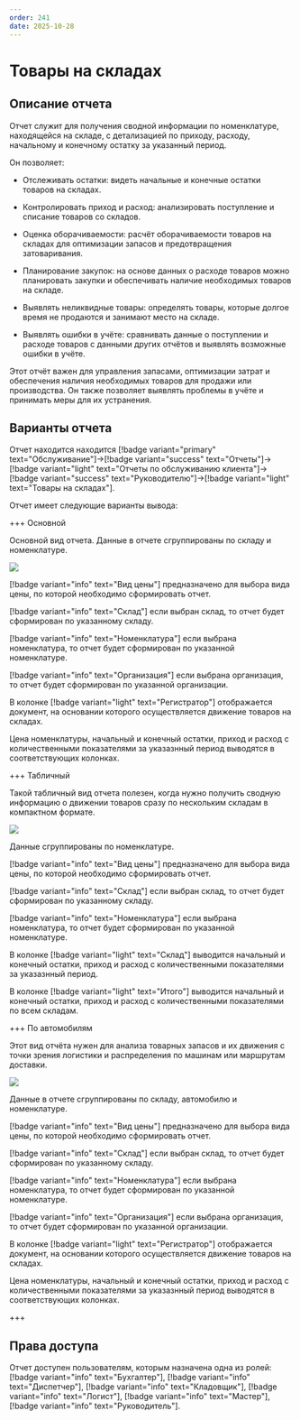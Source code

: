 ```yaml
---
order: 241
date: 2025-10-28
---
```

# Товары на складах

## Описание отчета

Отчет служит для получения сводной информации по номенклатуре, находящейся на складе, с детализацией по приходу, расходу, начальному и конечному остатку за указанный период.

Он позволяет:

- Отслеживать остатки: видеть начальные и конечные остатки товаров на складах.

- Контролировать приход и расход: анализировать поступление и списание товаров со складов.

- Оценка оборачиваемости: расчёт оборачиваемости товаров на складах для оптимизации запасов и предотвращения затоваривания.

- Планирование закупок: на основе данных о расходе товаров можно планировать закупки и обеспечивать наличие необходимых товаров на складе.

- Выявлять неликвидные товары: определять товары, которые долгое время не продаются и занимают место на складе.

- Выявлять ошибки в учёте: сравнивать данные о поступлении и расходе товаров с данными других отчётов и выявлять возможные ошибки в учёте.

Этот отчёт важен для управления запасами, оптимизации затрат и обеспечения наличия необходимых товаров для продажи или производства. Он также позволяет выявлять проблемы в учёте и принимать меры для их устранения.

## Варианты отчета

Отчет находится находится [!badge variant="primary" text="Обслуживание"]->[!badge variant="success" text="Отчеты"]->[!badge variant="light" text="Отчеты по обслуживанию клиента"]->[!badge variant="success" text="Руководителю"]->[!badge variant="light" text="Товары на складах"].

Отчет имеет следующие варианты вывода:

+++ Основной

Основной вид отчета. Данные в отчете сгруппированы по складу и номенклатуре.

![](/images/Отчет_товары_на_складах.jpg)

[!badge variant="info" text="Вид цены"] предназначено для выбора вида цены, по которой необходимо сформировать отчет.

[!badge variant="info" text="Склад"] если выбран склад, то отчет будет сформирован по указанному складу. 

[!badge variant="info" text="Номенклатура"] если выбрана номенклатура, то отчет будет сформирован по указанной номенклатуре. 

[!badge variant="info" text="Организация"] если выбрана организация, то отчет будет сформирован по указанной организации. 

В колонке [!badge variant="light" text="Регистратор"] отображается документ, на основании которого осуществляется движение товаров на складах.

Цена номенклатуры, начальный и конечный остатки, приход и расход с количественными показателями за указазнный период выводятся в соответствующих колонках.

+++ Табличный

Такой табличный вид отчета полезен, когда нужно получить сводную информацию о движении товаров сразу по нескольким складам в компактном формате.

![](/images/Отчет_товары_на_складах_табличный.jpg)

Данные сгруппированы по номенклатуре.

[!badge variant="info" text="Вид цены"] предназначено для выбора вида цены, по которой необходимо сформировать отчет.

[!badge variant="info" text="Склад"] если выбран склад, то отчет будет сформирован по указанному складу. 

[!badge variant="info" text="Номенклатура"] если выбрана номенклатура, то отчет будет сформирован по указанной номенклатуре. 

В колонке [!badge variant="light" text="Склад"] выводится начальный и конечный остатки, приход и расход с количественными показателями за указазнный период.

В колонке [!badge variant="light" text="Итого"] выводится начальный и конечный остатки, приход и расход с количественными показателями по всем складам.

+++ По автомобилям

Этот вид отчёта нужен для анализа товарных запасов и их движения с точки зрения логистики и распределения по машинам или маршрутам доставки.

![](/images/Отчет_товары_на_складах_по_автомобилям.jpg)

Данные в отчете сгруппированы по складу, автомобилю и номенклатуре.

[!badge variant="info" text="Вид цены"] предназначено для выбора вида цены, по которой необходимо сформировать отчет.

[!badge variant="info" text="Склад"] если выбран склад, то отчет будет сформирован по указанному складу. 

[!badge variant="info" text="Номенклатура"] если выбрана номенклатура, то отчет будет сформирован по указанной номенклатуре. 

[!badge variant="info" text="Организация"] если выбрана организация, то отчет будет сформирован по указанной организации.

В колонке [!badge variant="light" text="Регистратор"] отображается документ, на основании которого осуществляется движение товаров на складах.

Цена номенклатуры, начальный и конечный остатки, приход и расход с количественными показателями за указазнный период выводятся в соответствующих колонках.

+++

## Права доступа

Отчет доступен пользователям, которым назначена одна из ролей: [!badge variant="info" text="Бухгалтер"], [!badge variant="info" text="Диспетчер"], [!badge variant="info" text="Кладовщик"], [!badge variant="info" text="Логист"], [!badge variant="info" text="Мастер"], [!badge variant="info" text="Руководитель"].


